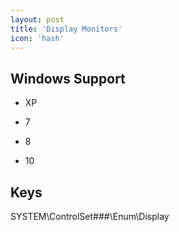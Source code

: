 ```yaml
---
layout: post
title: 'Display Monitors'
icon: 'hash'
---
```


## Windows Support

- XP

- 7

- 8

- 10



## Keys

SYSTEM\ControlSet###\Enum\Display

